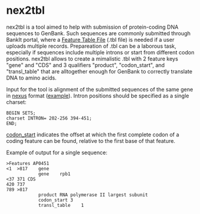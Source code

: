 # nex2tbl
nex2tbl is a tool aimed to help with submission of protein-coding DNA sequences to GenBank. Such sequences are commonly submitted through BankIt portal, where a [Feature Table File](https://www.ncbi.nlm.nih.gov/WebSub/html/help/feature-table.html) (.tbl file) is needed if a user uploads multiple records. Prepareation of .tbl can be a laborous task, especially if sequences include multiple introns or start from different codon positions. nex2tbl allows to create a mimalistic .tbl with 2 feature keys "gene" and "CDS" and 3 qualifiers "product", "codon_start", and "transl_table" that are alltogether enough for GenBank to correctly translate DNA to amino acids.

Input for the tool is alignment of the submitted sequences of the same gene in [nexus](https://en.wikipedia.org/wiki/Nexus_file) format ([example](/test/exons-introns_CODON_START-1_TEF1_simple.nex)). Intron positions should be specified as a single charset:
```
BEGIN SETS;
charset INTRON= 202-256 394-451;
END;
```

[codon_start](https://www.insdc.org/submitting-standards/feature-table/#7.3.1) indicates the offset at which the first complete codon of a coding feature can be found, relative to the first base of that feature.

Example of output for a single sequence:
```
>Features AP0451
<1	>817	gene
			gene	rpb1
<37	371	CDS
420	737
789	>817
			product	RNA polymerase II largest subunit
			codon_start	3
			transl_table	1
```
